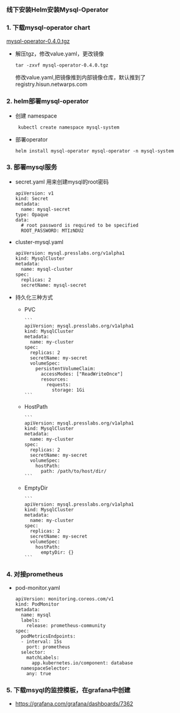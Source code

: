 ### 线下安装Helm安装Mysql-Operator

### 1. 下载mysql-operator chart

[mysql-operator-0.4.0.tgz](https://pnode.solarfs.io/dn/file/0d0e58bc6775b711f84637c699836031/mysql-operator-0.4.0.tgz)

- 解压tgz，修改value.yaml，更改镜像

	```
	tar -zxvf mysql-operator-0.4.0.tgz
	```
	修改value.yaml,把镜像推到内部镜像仓库，默认推到了registry.hisun.netwarps.com

	
### 2. helm部署mysql-operator

- 创建 namespace 
		
	```	
	 kubectl create namespace mysql-system
	
	```	
- 部署operator

	```
	helm install mysql-operator mysql-operator -n mysql-system
	
	```
	
### 3. 部署mysql服务	

- secret.yaml 用来创建mysql的root密码

	```
	apiVersion: v1
	kind: Secret
	metadata:
	  name: mysql-secret
	type: Opaque
	data:
	  # root password is required to be specified
	  ROOT_PASSWORD: MTIzNDU2
	
	```
- cluster-mysql.yaml

	```
	apiVersion: mysql.presslabs.org/v1alpha1
	kind: MysqlCluster
	metadata:
	  name: mysql-cluster
	spec:
	  replicas: 2
	  secretName: mysql-secret
	
	```
	
- 持久化三种方式

  - PVC
		
		```
		apiVersion: mysql.presslabs.org/v1alpha1
		kind: MysqlCluster
		metadata:
		  name: my-cluster
		spec:
		  replicas: 2
		  secretName: my-secret
		  volumeSpec:
		    persistentVolumeClaim:
		      accessModes: ["ReadWriteOnce"]
		      resources:
		        requests:
		          storage: 1Gi
		```
  		
  - HostPath
  
		```
		apiVersion: mysql.presslabs.org/v1alpha1
		kind: MysqlCluster
		metadata:
		  name: my-cluster
		spec:
		  replicas: 2
		  secretName: my-secret
		  volumeSpec:
		    hostPath:
		      path: /path/to/host/dir/
		```
		
  - EmptyDir	 
		
		```
		apiVersion: mysql.presslabs.org/v1alpha1
		kind: MysqlCluster
		metadata:
		  name: my-cluster
		spec:
		  replicas: 2
		  secretName: my-secret
		  volumeSpec:
		    hostPath:
		      emptyDir: {}
		```
  
### 4. 对接prometheus

- pod-monitor.yaml
	
	```
	apiVersion: monitoring.coreos.com/v1
	kind: PodMonitor
	metadata:
	  name: mysql
	  labels:
	    release: prometheus-community
	spec:
	  podMetricsEndpoints:
	  - interval: 15s
	    port: prometheus
	  selector:
	    matchLabels:
	      app.kubernetes.io/component: database
	  namespaceSelector:
	    any: true
	```	
	
### 5. 下载msyql的监控模板，在grafana中创建

 - https://grafana.com/grafana/dashboards/7362